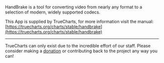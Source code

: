 HandBrake is a tool for converting video from nearly any format to a selection of modern, widely supported codecs.

This App is supplied by TrueCharts, for more information visit the manual: [https://truecharts.org/charts/stable/handbrake](https://truecharts.org/charts/stable/handbrake)

---

TrueCharts can only exist due to the incredible effort of our staff.
Please consider making a [donation](https://truecharts.org/sponsor) or contributing back to the project any way you can!
